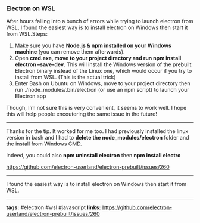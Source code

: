 ### Electron on WSL

After hours falling into a bunch of errors while trying to launch electron from WSL, I found the easiest way is to install electron on Windows then start it from WSL.Steps:

1. Make sure you have **Node.js & npm installed on your Windows machine** (you can remove them afterwards). 
2. Open **cmd.exe, move to your project directory and run npm install electron –save-dev**. This will install the Windows version of the prebuilt Electron binary instead of the Linux one, which would occur if you try to install from WSL. (This is the actual trick) 
3. Enter Bash on Ubuntu on Windows, move to your project directory then run ./node_modules/.bin/electron (or use an npm script) to launch your Electron app

Though, I’m not sure this is very convenient, it seems to work well. I hope this will help people encoutering the same issue in the future!

---

Thanks for the tip. It worked for me too. I had previously installed the linux version in bash and I had to **delete the node_modules/electron** folder and the install from Windows CMD.

Indeed, you could also **npm uninstall electron** then **npm install electro**

https://github.com/electron-userland/electron-prebuilt/issues/260

---

I found the easiest way is to install electron on Windows then start it from WSL.

---

**tags:** #electron #wsl #javascript 
**links:**
https://github.com/electron-userland/electron-prebuilt/issues/260
